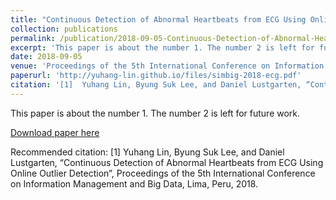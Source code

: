 ```yaml
---
title: "Continuous Detection of Abnormal Heartbeats from ECG Using Online Outlier Detection"
collection: publications
permalink: /publication/2018-09-05-Continuous-Detection-of-Abnormal-Heartbeats-from-ECG-Using-Online-Outlier-Detection
excerpt: 'This paper is about the number 1. The number 2 is left for future work.'
date: 2018-09-05
venue: 'Proceedings of the 5th International Conference on Information Management and Big Data, Communications in Computer and Information Science, Springer'
paperurl: 'http://yuhang-lin.github.io/files/simbig-2018-ecg.pdf'
citation: '[1]	Yuhang Lin, Byung Suk Lee, and Daniel Lustgarten, “Continuous Detection of Abnormal Heartbeats from ECG Using Online Outlier Detection”, Proceedings of the 5th International Conference on Information Management and Big Data, Lima, Peru, 2018'
---
```

This paper is about the number 1. The number 2 is left for future work.

[Download paper here](http://yuhang-lin.github.io/files/simbig-2018-ecg.pdf)

Recommended citation: [1]	Yuhang Lin, Byung Suk Lee, and Daniel Lustgarten, “Continuous Detection of Abnormal Heartbeats from ECG Using Online Outlier Detection”, Proceedings of the 5th International Conference on Information Management and Big Data, Lima, Peru, 2018.